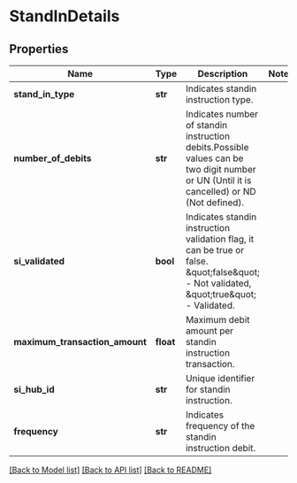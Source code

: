 # StandInDetails

## Properties
Name | Type | Description | Notes
------------ | ------------- | ------------- | -------------
**stand_in_type** | **str** | Indicates standin instruction type. | 
**number_of_debits** | **str** | Indicates number of standin instruction debits.Possible values can be two digit number or UN (Until it is cancelled) or ND (Not defined). | 
**si_validated** | **bool** | Indicates standin instruction validation flag, it can be true or false. \&quot;false\&quot; - Not validated, \&quot;true\&quot; - Validated. | 
**maximum_transaction_amount** | **float** | Maximum debit amount per standin instruction transaction. | 
**si_hub_id** | **str** | Unique identifier for standin instruction. | 
**frequency** | **str** | Indicates frequency of the standin instruction debit. | 

[[Back to Model list]](../README.md#documentation-for-models) [[Back to API list]](../README.md#documentation-for-api-endpoints) [[Back to README]](../README.md)


